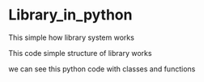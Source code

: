 # Library_in_python
This simple how library system works


This code simple structure of library works 

we can see this python code with classes and functions
